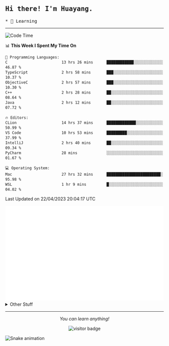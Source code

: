 <h2>
    <samp>Hi there! I'm Huayang.</samp>
</h2>
<p>
    <samp>
        * 🧐 Learning
    </samp>
</p>

<hr>

<!--START_SECTION:waka-->
![Code Time](http://img.shields.io/badge/Code%20Time-735%20hrs%2040%20mins-blue)

📊 **This Week I Spent My Time On** 

```text
💬 Programming Languages: 
C                        13 hrs 26 mins      ████████████░░░░░░░░░░░░░   46.87 % 
TypeScript               2 hrs 58 mins       ███░░░░░░░░░░░░░░░░░░░░░░   10.37 % 
ObjectiveC               2 hrs 57 mins       ███░░░░░░░░░░░░░░░░░░░░░░   10.30 % 
C++                      2 hrs 28 mins       ██░░░░░░░░░░░░░░░░░░░░░░░   08.64 % 
Java                     2 hrs 12 mins       ██░░░░░░░░░░░░░░░░░░░░░░░   07.72 % 

🔥 Editors: 
CLion                    14 hrs 37 mins      █████████████░░░░░░░░░░░░   50.99 % 
VS Code                  10 hrs 53 mins      █████████░░░░░░░░░░░░░░░░   37.99 % 
IntelliJ                 2 hrs 40 mins       ██░░░░░░░░░░░░░░░░░░░░░░░   09.34 % 
PyCharm                  28 mins             ░░░░░░░░░░░░░░░░░░░░░░░░░   01.67 % 

💻 Operating System: 
Mac                      27 hrs 32 mins      ████████████████████████░   95.98 % 
WSL                      1 hr 9 mins         █░░░░░░░░░░░░░░░░░░░░░░░░   04.02 % 
```


 Last Updated on 22/04/2023 20:04:17 UTC
<!--END_SECTION:waka-->

<picture>
    <img src="/github-metrics.svg" alt="github metrics" style='visibility:visible'>
</picture>

<details>
  <summary>Other Stuff</summary>
  <br />
<!--   
  <p align="left">
    <img height="180em" src="https://github-readme-streak-stats.herokuapp.com/?user=GuillaumeFalourd" />
    
  </p> -->

  * 🏆 Some GitHub statistical reports:
  
  <img width="100%" src="https://github-profile-trophy.vercel.app/?username=xmchxup&column=7">
  <p align="left">  
    <img height="180em" src="https://github-readme-stats.vercel.app/api?username=xmchxup&hide_border=true&show_icons=true&include_all_commits=true&bg_color=0,EC6C6C,FFD479,FFFC79,73FA79&theme=graywhite&locale=en" />
    <img height="180em" src="https://github-readme-stats.vercel.app/api/top-langs/?username=xmchxup&hide=css,scss,html&langs_count=8&hide_border=true&layout=compact&bg_color=0,73FA79,73FDFF,D783FF&theme=graywhite&locale=en" />
  </p>
  
  <img width="100%" src="https://github-profile-summary-cards.vercel.app/api/cards/profile-details?username=xmchxup&theme=github" />
 
</a>
</details>
<hr>
<p align="center">
    <i>You can learn anything!</i>
    <p align="center">
        <img src="https://visitor-badge.laobi.icu/badge?page_id=xmchxup" alt="visitor badge"/>       
    </p>
</p>

![Snake animation](https://github.com/XmchxUp/XmchxUp/blob/output/github-contribution-grid-snake.gif)



